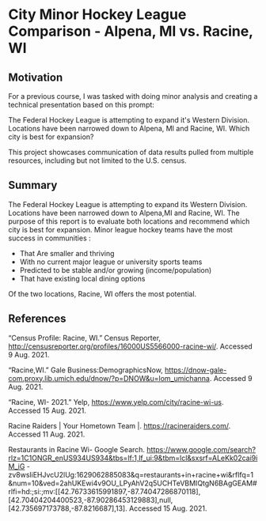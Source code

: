 # City Minor Hockey League Comparison - Alpena, MI vs. Racine, WI

## Motivation
For a previous course, I was tasked with doing minor analysis and creating a technical presentation based on this prompt:

The Federal Hockey League is attempting to expand it's Western Division. Locations have been narrowed down to Alpena, MI and Racine, WI. Which city is best for expansion?

This project showcases communication of data results pulled from multiple resources, including but not limited to the U.S. census. 

## Summary
The Federal Hockey League is attempting to expand its Western Division. Locations have been narrowed down to Alpena,MI and Racine, WI. The purpose of this report is to evaluate both locations and recommend which city is best for expansion. Minor league hockey teams have the most success in communities :
* That Are smaller and thriving
* With no current major league or university sports teams
* Predicted to be stable and/or growing (income/population)
* That have existing local dining options

Of the two locations, Racine, WI offers the most potential.

## References
“Census Profile: Racine, WI.” Census Reporter, http://censusreporter.org/profiles/16000US5566000-racine-wi/. Accessed 9 Aug. 2021.
 
“Racine,WI.” Gale Business:DemographicsNow, https://dnow-gale-com.proxy.lib.umich.edu/dnow/?p=DNOW&u=lom_umichanna. Accessed 9 Aug. 2021.

“Racine, WI- 2021.” Yelp, https://www.yelp.com/city/racine-wi-us. Accessed 15 Aug. 2021.

Racine Raiders | Your Hometown Team |. https://racineraiders.com/. Accessed 11 Aug. 2021.

Restaurants in Racine Wi- Google Search. https://www.google.com/search?rlz=1C1ONGR_enUS934US934&tbs=lf:1,lf_ui:9&tbm=lcl&sxsrf=ALeKk02cai9iM_iG -zv8wsliEHJvcU2lUg:1629062885083&q=restaurants+in+racine+wi&rflfq=1&num=10&ved=2ahUKEwi4v9OU_LPyAhV2q5UCHTeVBMIQtgN6BAgGEAM#rlfi=hd:;si:;mv:[[42.76733615991897,-87.74047286870118],[42.70404204400523,-87.90286453129883],null,[42.735697173788,-87.8216687],13]. Accessed 15 Aug. 2021.


